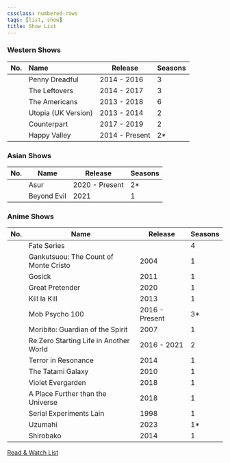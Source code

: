```yaml
---
cssclass: numbered-rows
tags: [list, show]
title: Show List
---
```


### Western Shows

| No. | Name                | Release        | Seasons |
|:---:|:------------------- | -------------- | ------- |
|     | Penny Dreadful      | 2014 - 2016    | 3       |
|     | The Leftovers       | 2014 - 2017    | 3       |
|     | The Americans       | 2013 - 2018    | 6       |
|     | Utopia (UK Version) | 2013 - 2014    | 2       |
|     | Counterpart         | 2017 - 2019    | 2       |
|     | Happy Valley        | 2014 - Present | 2\*     |

### Asian Shows

| No. | Name        | Release        | Seasons |
| --- | ----------- | -------------- | ------- |
|     | Asur        | 2020 - Present | 2\*     |
|     | Beyond Evil | 2021           | 1       |

### Anime Shows

| No. | Name                                   | Release        | Seasons |
| --- | -------------------------------------- | -------------- | ------- |
|     | Fate Series                            |                | 4       |
|     | Gankutsuou: The Count of Monte Cristo  | 2004           | 1       |
|     | Gosick                                 | 2011           | 1       |
|     | Great Pretender                        | 2020           | 1       |
|     | Kill la Kill                           | 2013           | 1       |
|     | Mob Psycho 100                         | 2016 - Present | 3\*     |
|     | Moribito: Guardian of the Spirit       | 2007           | 1       |
|     | Re:Zero Starting Life in Another World | 2016 - 2021    | 2       |
|     | Terror in Resonance                    | 2014           | 1       |
|     | The Tatami Galaxy                      | 2010           | 1       |
|     | Violet Evergarden                      | 2018           | 1       |
|     | A Place Further than the Universe      | 2018           | 1       |
|     | Serial Experiments Lain                | 1998           | 1       |
|     | Uzumahi                                | 2023           | 1\*     |
|     | Shirobako                              | 2014           | 1       |

[Read & Watch List](../Read%20&%20Watch%20List.md)